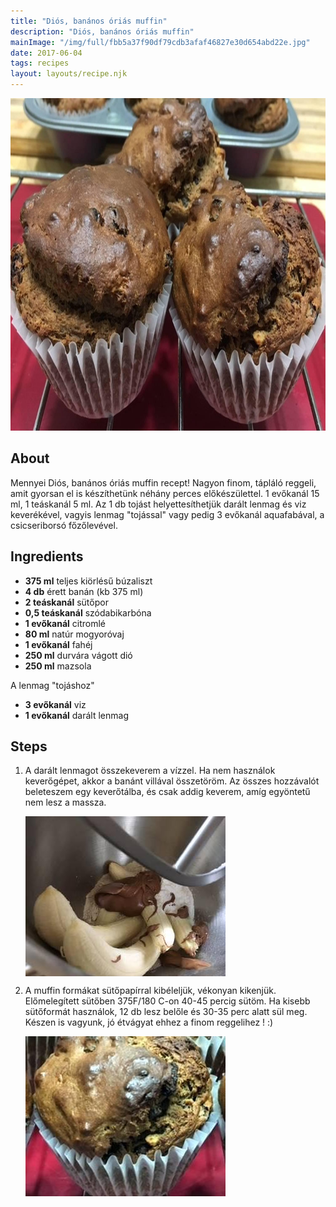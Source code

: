 ```yaml
---
title: "Diós, banános óriás muffin"
description: "Diós, banános óriás muffin"
mainImage: "/img/full/fbb5a37f90df79cdb3afaf46827e30d654abd22e.jpg"
date: 2017-06-04
tags: recipes
layout: layouts/recipe.njk
---
```

                        
<p align="center"><a href="https://cookpad.com/hu/receptek/2737230-dios-bananos-orias-muffin" rel="Recipe source page"><img width="751" height="532" src="/img/full/fbb5a37f90df79cdb3afaf46827e30d654abd22e.jpg"/></a></p>

## About
Mennyei Diós, banános óriás muffin recept! Nagyon finom, tápláló reggeli, amit gyorsan el is készíthetünk néhány perces előkészülettel. 
1 evőkanál 15 ml, 1 teáskanál 5 ml. Az 1 db tojást  helyettesíthetjük darált lenmag és viz keverékével, vagyis lenmag "tojással" vagy pedig 3 evőkanál aquafabával, a csicseriborsó főzőlevével.

>  

## Ingredients
* **375 ml** teljes kiörlésű búzaliszt
* **4 db** érett banán (kb 375 ml)
* **2 teáskanál** sütőpor
* **0,5 teáskanál** szódabikarbóna
* **1 evőkanál** citromlé
* **80 ml** natúr mogyoróvaj
* **1 evőkanál** fahéj
* **250 ml** durvára vágott dió
* **250 ml** mazsola

A lenmag "tojáshoz"
* **3 evőkanál** viz
* **1 evőkanál** darált lenmag

## Steps

1. A darált lenmagot összekeverem a vízzel. Ha nem használok keverőgépet, akkor a banánt villával összetöröm. Az összes hozzávalót beleteszem egy keverőtálba, és csak addig keverem, amíg egyöntetű nem lesz a massza.
 
    <p><img width="320" height="256" align="left" src="/img/full/19ed3886f0b87214f1283a1505f6858c759f9a36.jpg"/></p><div style="clear: both"/>

2. A muffin formákat sütőpapírral kibéleljük, vékonyan kikenjük. Előmelegített sütőben 375F/180 C-on 40-45 percig sütöm. Ha kisebb sütőformát használok, 12 db lesz belőle és 30-35 perc alatt sül meg. Készen is vagyunk, jó étvágyat ehhez a finom reggelihez ! :)
 
    <p><img width="320" height="256" align="left" src="/img/full/2d5bf6c116de874f0bc640750cfac1e2ce757ce4.jpg"/></p><div style="clear: both"/>


